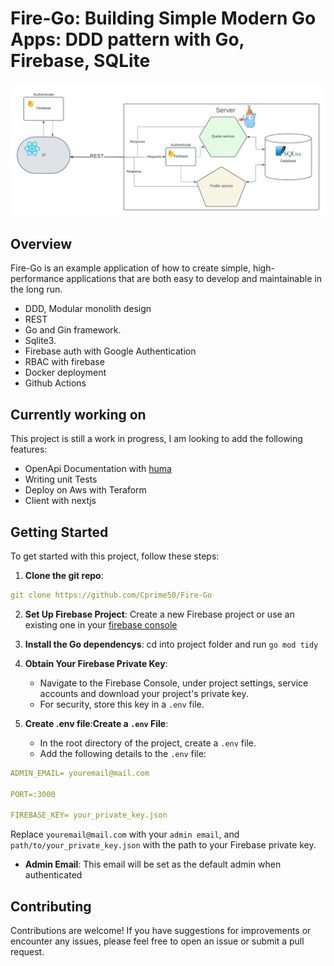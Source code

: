 # Fire-Go: Building Simple Modern Go Apps: DDD pattern with Go, Firebase, SQLite

![Fire-Go](fire-go-flow.png)

## Overview

Fire-Go is an example application of how to create simple, high-performance applications that are both easy to develop and maintainable in the long run.
   
   - DDD, Modular monolith design
   - REST
   - Go and Gin framework.
   - Sqlite3.
   - Firebase auth with Google Authentication
   - RBAC with firebase
   - Docker deployment
   - Github Actions
   

## Currently working on
This project is still a work in progress, I am looking to add the following features:
- OpenApi Documentation with [huma](https://huma.rocks/)
- Writing unit Tests
- Deploy on Aws with Teraform
- Client with nextjs

<!-- ## Article
This article gives a very detailed guide on this application -->


## Getting Started

To get started with this project, follow these steps:

1. **Clone the git repo**: 
``` yaml
git clone https://github.com/Cprime50/Fire-Go
```

2. **Set Up Firebase Project**: Create a new Firebase project or use an existing one in your [firebase console](https://console.firebase.google.com)

3. **Install the Go dependencys**: cd into project folder and run
```go mod tidy```


6. **Obtain Your Firebase Private Key**:
   - Navigate to the Firebase Console, under project settings, service accounts and download your project's private key.
   - For security, store this key in a `.env` file.

7. **Create .env file**:**Create a `.env` File**:
   - In the root directory of the project, create a `.env` file.
   - Add the following details to the `.env` file:

``` yaml
ADMIN_EMAIL= youremail@mail.com

PORT=:3000

FIREBASE_KEY= your_private_key.json
```

Replace `youremail@mail.com` with your `admin email`, and `path/to/your_private_key.json` with the path to your Firebase private key.

- **Admin Email**: This email will be set as the default admin when authenticated



## Contributing

Contributions are welcome! If you have suggestions for improvements or encounter any issues, please feel free to open an issue or submit a pull request.
